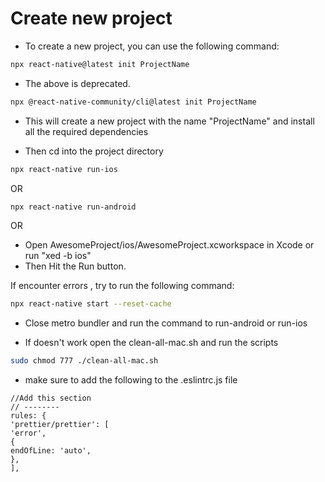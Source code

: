 # Create new project

- To create a new project, you can use the following command:

```zsh
npx react-native@latest init ProjectName
```

- The above is deprecated.

```zsh
npx @react-native-community/cli@latest init ProjectName
```

- This will create a new project with the name "ProjectName" and install all the required dependencies

- Then cd into the project directory

```zsh
npx react-native run-ios
```

OR

```zsh
npx react-native run-android
```

OR

- Open AwesomeProject/ios/AwesomeProject.xcworkspace in Xcode or run "xed -b ios"
- Then Hit the Run button.

If encounter errors , try to run the following command:

```zsh
npx react-native start --reset-cache
```

- Close metro bundler and run the command to run-android or run-ios

- If doesn't work open the clean-all-mac.sh and run the scripts

```zsh
sudo chmod 777 ./clean-all-mac.sh
```

- make sure to add the following to the .eslintrc.js file

```script
//Add this section
// --------
rules: {
'prettier/prettier': [
'error',
{
endOfLine: 'auto',
},
],
```
